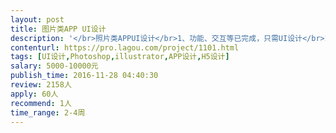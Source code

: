 ```yaml
---                
layout: post       
title: 图片类APP UI设计           
description: '</br>照片类APPUI设计</br>1、功能、交互等已完成，只需UI设计</br>2、扁平化，简约风格，</br>3、年内完成</br>'     
contenturl: https://pro.lagou.com/project/1101.html      
tags: [UI设计,Photoshop,illustrator,APP设计,H5设计]            
salary: 5000-10000元          
publish_time: 2016-11-28 04:40:30         
review: 2158人                   
apply: 60人                   
recommend: 1人                   
time_range: 2-4周              
---                 
```

